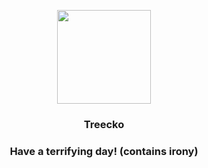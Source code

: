 <p align="center">
    <img src="https://raw.githubusercontent.com/PokeAPI/sprites/master/sprites/pokemon/252.png" width="150" height="150">
</p>
<h3 align="center"> <b>Treecko</b></h3>
<h3 align="center">Have a terrifying day! (contains irony)</h3>
